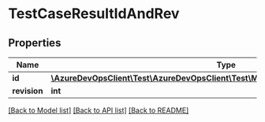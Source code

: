 # TestCaseResultIdAndRev

## Properties
Name | Type | Description | Notes
------------ | ------------- | ------------- | -------------
**id** | [**\AzureDevOpsClient\Test\AzureDevOpsClient\Test\Model\LegacyTestCaseResultIdentifier**](LegacyTestCaseResultIdentifier.md) |  | [optional] 
**revision** | **int** |  | [optional] 

[[Back to Model list]](../README.md#documentation-for-models) [[Back to API list]](../README.md#documentation-for-api-endpoints) [[Back to README]](../README.md)


